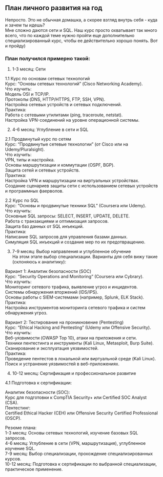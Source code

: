 ## План личного развития на год  

Непросто. Это не обычная домашка, а скорее взгляд внутрь себя - куда и зачем ты идешь?  
Мне сложно даются сети и SQL. Наш курс просто охватывает так много всего, что по каждой теме нужно пройти еще дополнительно специализированный курс, чтобы ее действительно хорошо понять. Вот и пройду)   

### План получился примерно такой:  

1. 1-3 месяц: Cети  

1.1 Курс по основам сетевых технологий  
Курс: “Основы сетевых технологий” (Cisco Networking Academy).  
Что изучить:  
Модель OSI и TCP/IP.  
Протоколы (DNS, HTTP/HTTPS, FTP, SSH, VPN).  
Настройка сетевых устройств и сетевых подключений.  
Практика:  
Работа с сетевыми утилитами (ping, traceroute, netstat).  
Настройка VPN-соединений на уровне операционной системы.  

2. 4-6 месяц: Углубление в сети и SQL  

2.1 Продвинутый курс по сетям  
Курс: “Продвинутые сетевые технологии” (от Cisco или на Udemy/Pluralsight).  
Что изучить:  
VPN, типы и настройка.  
Основы маршрутизации и коммутации (OSPF, BGP).  
Защита сетей и сетевых устройств.  
Практика:  
Настройка VPN и маршрутизации на виртуальных устройствах.  
Создание сценариев защиты сети с использованием сетевых устройств и программных фаерволов.  

2.2 Курс по SQL  
Курс: “Основы и продвинутые техники SQL” (Coursera или Udemy).  
Что изучить:  
Основные SQL запросы: SELECT, INSERT, UPDATE, DELETE.  
Работа с транзакциями и оптимизация запросов.  
Защита баз данных от SQL инъекций.  
Практика:  
Написание SQL запросов для управления базами данных.  
Симуляция SQL инъекций и создание мер по их предотвращению.

3. 7-9 месяц: Выбор направления и углубленное обучение  
На этом этапе выбор специализации. Варианты для себя вижу такие (склоняюсь к аналитику):  

Вариант 1: Аналитик безопасности (SOC)  
Курс: “Security Operations and Monitoring” (Coursera или Cybrary).  
Что изучить:  
Мониторинг сетевого трафика, выявление угроз и инцидентов.  
Системы обнаружения вторжений (IDS/IPS).  
Основы работы с SIEM-системами (например, Splunk, ELK Stack).  
Практика:  
Настройка инструментов мониторинга сетевого трафика и систем обнаружения угроз.  

Вариант 2: Тестирование на проникновение (Pentesting)  
Курс: “Ethical Hacking and Pentesting” (Udemy или Offensive Security).  
Что изучить:  
Веб-уязвимости (OWASP Top 10), атаки на приложения и сети.  
Техники пентестинга и инструменты (Kali Linux, Metasploit, Burp Suite).  
Сканирование и эксплуатация уязвимостей.  
Практика:  
Проведение пентестов в локальной или виртуальной среде (Kali Linux).  
Поиск и устранение уязвимостей в веб-приложениях.  

4. 10-12 месяц: Сертификация и профессиональное развитие  

4.1 Подготовка к сертификации:  

Аналитик безопасности (SOC):  
Курс для подготовки к CompTIA Security+ или Certified SOC Analyst (CSA).  
Пентестинг:  
Certified Ethical Hacker (CEH) или Offensive Security Certified Professional (OSCP).  

Резюме плана:  
1-3 месяц: Основы сетевых технологий, изучение базовых SQL запросов.  
4-6 месяц: Углубление в сети (VPN, маршрутизация), углубленное изучение SQL.  
7-9 месяц: Выбор специализации, прохождение специализированных курсов.  
10-12 месяц: Подготовка к сертификации по выбранной специализации, практическое применение.  

